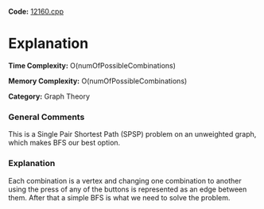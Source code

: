 **Code:** [12160.cpp](./12160.cpp)

# Explanation

**Time Complexity:** O(numOfPossibleCombinations)

**Memory Complexity:** O(numOfPossibleCombinations)

**Category:** Graph Theory

### General Comments

This is a Single Pair Shortest Path (SPSP) problem on an unweighted graph, which makes BFS our best option.

### Explanation

Each combination is a vertex and changing one combination to another using the press of any of the buttons is represented as an edge between them. After that a simple BFS is what we need to solve the problem.
